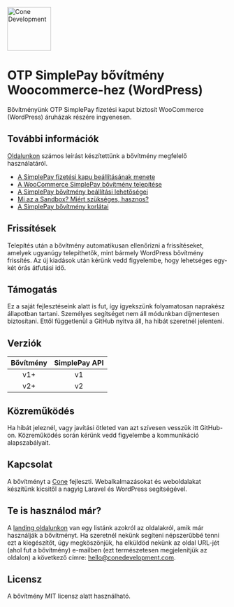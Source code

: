 <p>
  <a href="https://conedevelopment.com/hu/">
    <img alt="Cone Development" src="https://conedevelopment.com/wp-content/themes/cone/assets/images/logo.svg" width="100" />
  </a>
</p>

# OTP SimplePay bővítmény Woocommerce-hez (WordPress)

Bővítményünk OTP SimplePay fizetési kaput biztosít WooCommerce (WordPress) áruházak részére ingyenesen.

## További információk

[Oldalunkon](https://simplepay.conedevelopment.com/) számos leírást készítettünk a bővítmény megfelelő használatáról.

- [A SimplePay fizetési kapu beállításának menete](https://simplepay.conedevelopment.com/a-simplepay-fizetesi-kapu-beallitasanak-menete/)
- [A WooCommerce SimplePay bővítmény telepítése](https://simplepay.conedevelopment.com/a-woocommerce-simplepay-bovitmeny-telepitese/)
- [A SimplePay bővítmény beállítási lehetőségei](https://simplepay.conedevelopment.com/a-simplepay-bovitmeny-beallitasi-lehetosegei/)
- [Mi az a Sandbox? Miért szükséges, hasznos?](https://simplepay.conedevelopment.com/mi-az-a-sandbox-miert-szukseges-hasznos)
- [A SimplePay bővítmény korlátai](https://simplepay.conedevelopment.com/a-simplepay-bovitmeny-korlatai)

## Frissítések

Telepítés után a bővítmény automatikusan ellenőrizni a frissítéseket, amelyek ugyanúgy telepíthetők, mint bármely WordPress bővítmény frissítés. Az új kiadások után kérünk vedd figyelembe, hogy lehetséges egy-két órás átfutási idő.

## Támogatás

Ez a saját fejlesztéseink alatt is fut, így igyekszünk folyamatosan naprakész állapotban tartani. Személyes segítséget nem áll módunkban díjmentesen biztosítani. Ettől függetlenül a GitHub nyitva áll, ha hibát szeretnél jelenteni.

## Verziók

| Bővítmény | SimplePay API |
|:---------:|:-------------:|
| v1+       | v1            |
| v2+       | v2            |

## Közreműködés

Ha hibát jeleznél, vagy javítási ötleted van azt szívesen vesszük itt GitHub-on. Közreműködés során kérünk vedd figyelembe a kommunikáció alapszabályait.

## Kapcsolat

A bővítményt a [Cone](https://conedevelopment.com/hu/) fejleszti. Webalkalmazásokat és weboldalakat készítünk kicsitől a nagyig Laravel és WordPress segítségével.

## Te is használod már?

A [landing oldalunkon](https://simplepay.conedevelopment.com/#igy-hasznald) van egy listánk azokról az oldalakról, amik már használják a bővítményt. Ha szeretnél nekünk segíteni népszerűbbé tenni ezt a kiegészítőt, úgy megköszönjük, ha elküldöd nekünk az oldal URL-jét (ahol fut a bővítmény) e-mailben (ezt természetesen megjelenítjük az oldalon) a következő címre: hello@conedevelopment.com.

## Licensz

A bővítmény MIT licensz alatt használható.